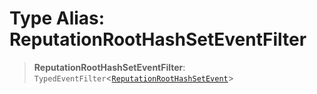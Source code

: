 # Type Alias: ReputationRootHashSetEventFilter

> **ReputationRootHashSetEventFilter**: `TypedEventFilter`\<[`ReputationRootHashSetEvent`](ReputationRootHashSetEvent.md)\>
